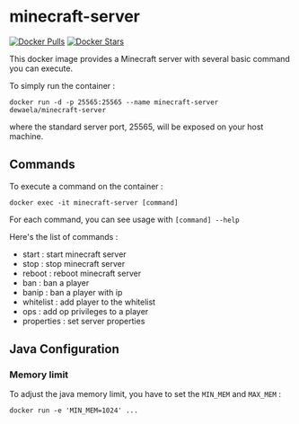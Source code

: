 # minecraft-server

[![Docker Pulls](https://img.shields.io/docker/pulls/dewaela/minecraft-server.svg)](https://hub.docker.com/r/dewaela/minecraft-server/)
[![Docker Stars](https://img.shields.io/docker/stars/dewaela/minecraft-server.svg?maxAge=2592000)](https://hub.docker.com/r/dewaela/minecraft-server/)

This docker image provides a Minecraft server with several basic command you can execute.

To simply run the container : 
  ```
  docker run -d -p 25565:25565 --name minecraft-server dewaela/minecraft-server
  ```
where the standard server port, 25565, will be exposed on your host machine.

## Commands

To execute a command on the container :
```
docker exec -it minecraft-server [command]
```
For each command, you can see usage with ```[command] --help```

Here's the list of commands :
  - start : start minecraft server
  - stop : stop minecraft server
  - reboot : reboot minecraft server
  - ban : ban a player
  - banip : ban a player with ip
  - whitelist : add player to the whitelist
  - ops : add op privileges to a player
  - properties : set server properties

## Java Configuration

### Memory limit

To adjust the java memory limit, you have to set the ```MIN_MEM``` and ```MAX_MEM``` :
``` 
docker run -e 'MIN_MEM=1024' ... 
```


